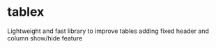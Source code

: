 # tablex
Lightweight and fast library to improve tables adding fixed header and column show/hide feature
